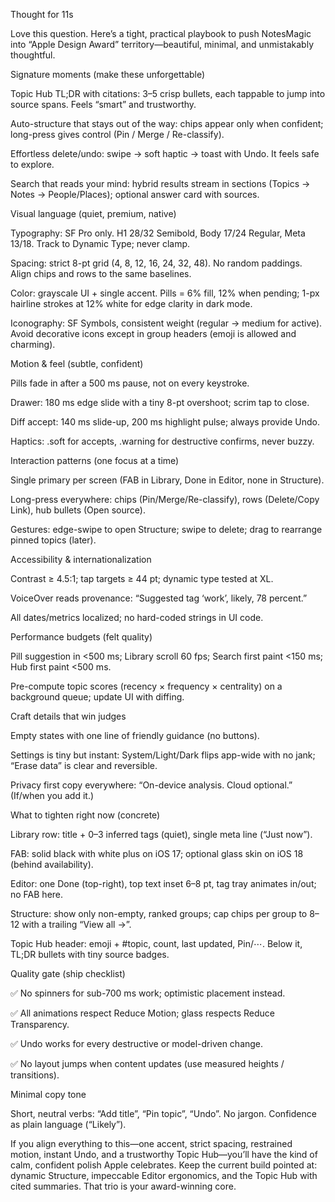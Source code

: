 Thought for 11s

Love this question. Here’s a tight, practical playbook to push NotesMagic into “Apple Design Award” territory—beautiful, minimal, and unmistakably thoughtful.

Signature moments (make these unforgettable)

Topic Hub TL;DR with citations: 3–5 crisp bullets, each tappable to jump into source spans. Feels “smart” and trustworthy.

Auto-structure that stays out of the way: chips appear only when confident; long-press gives control (Pin / Merge / Re-classify).

Effortless delete/undo: swipe → soft haptic → toast with Undo. It feels safe to explore.

Search that reads your mind: hybrid results stream in sections (Topics → Notes → People/Places); optional answer card with sources.

Visual language (quiet, premium, native)

Typography: SF Pro only. H1 28/32 Semibold, Body 17/24 Regular, Meta 13/18. Track to Dynamic Type; never clamp.

Spacing: strict 8-pt grid (4, 8, 12, 16, 24, 32, 48). No random paddings. Align chips and rows to the same baselines.

Color: grayscale UI + single accent. Pills = 6% fill, 12% when pending; 1-px hairline strokes at 12% white for edge clarity in dark mode.

Iconography: SF Symbols, consistent weight (regular → medium for active). Avoid decorative icons except in group headers (emoji is allowed and charming).

Motion & feel (subtle, confident)

Pills fade in after a 500 ms pause, not on every keystroke.

Drawer: 180 ms edge slide with a tiny 8-pt overshoot; scrim tap to close.

Diff accept: 140 ms slide-up, 200 ms highlight pulse; always provide Undo.

Haptics: .soft for accepts, .warning for destructive confirms, never buzzy.

Interaction patterns (one focus at a time)

Single primary per screen (FAB in Library, Done in Editor, none in Structure).

Long-press everywhere: chips (Pin/Merge/Re-classify), rows (Delete/Copy Link), hub bullets (Open source).

Gestures: edge-swipe to open Structure; swipe to delete; drag to rearrange pinned topics (later).

Accessibility & internationalization

Contrast ≥ 4.5:1; tap targets ≥ 44 pt; dynamic type tested at XL.

VoiceOver reads provenance: “Suggested tag ‘work’, likely, 78 percent.”

All dates/metrics localized; no hard-coded strings in UI code.

Performance budgets (felt quality)

Pill suggestion in <500 ms; Library scroll 60 fps; Search first paint <150 ms; Hub first paint <500 ms.

Pre-compute topic scores (recency × frequency × centrality) on a background queue; update UI with diffing.

Craft details that win judges

Empty states with one line of friendly guidance (no buttons).

Settings is tiny but instant: System/Light/Dark flips app-wide with no jank; “Erase data” is clear and reversible.

Privacy first copy everywhere: “On-device analysis. Cloud optional.” (If/when you add it.)

What to tighten right now (concrete)

Library row: title + 0–3 inferred tags (quiet), single meta line (“Just now”).

FAB: solid black with white plus on iOS 17; optional glass skin on iOS 18 (behind availability).

Editor: one Done (top-right), top text inset 6–8 pt, tag tray animates in/out; no FAB here.

Structure: show only non-empty, ranked groups; cap chips per group to 8–12 with a trailing “View all →”.

Topic Hub header: emoji + #topic, count, last updated, Pin/⋯. Below it, TL;DR bullets with tiny source badges.

Quality gate (ship checklist)

✅ No spinners for sub-700 ms work; optimistic placement instead.

✅ All animations respect Reduce Motion; glass respects Reduce Transparency.

✅ Undo works for every destructive or model-driven change.

✅ No layout jumps when content updates (use measured heights / transitions).

Minimal copy tone

Short, neutral verbs: “Add title”, “Pin topic”, “Undo”. No jargon. Confidence as plain language (“Likely”).

If you align everything to this—one accent, strict spacing, restrained motion, instant Undo, and a trustworthy Topic Hub—you’ll have the kind of calm, confident polish Apple celebrates. Keep the current build pointed at: dynamic Structure, impeccable Editor ergonomics, and the Topic Hub with cited summaries. That trio is your award-winning core.